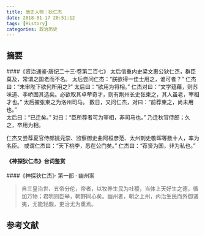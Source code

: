```yaml
---
title: 唐史人物：狄仁杰
date: 2018-01-17 20:51:12
tags: [History]
categories: 政治历史
---
```

## 摘要

<!--more-->

####《资治通鉴·唐纪二十三·卷第二百七》
太后信重内史梁文惠公狄仁杰，群臣莫及，常谓之国老而不名。
太后尝问仁杰：“朕欲得一佳士用之，谁可者？”
仁杰曰：“未审陛下欲何所用之?”
太后曰：“欲用为将相。”
仁杰对曰：“文学蕴藉，则苏味道、李峤固其选矣。必欲取其卓荦奇才，则有荆州长史张柬之，其人虽老，宰相才也。”
太后擢张柬之为洛州司马。
数日，又问仁杰，对曰：“前荐柬之，尚未用也。”  
太后曰：“已迁矣。”
对曰：“臣所荐者可为宰相，非司马也。” 乃迁秋官侍郎；久之，卒用为相。

仁杰又尝荐夏官侍郎姚元崇、监察御史曲阿桓彦范、太州刺史敬晖等数十人，率为名臣。
或谓仁杰曰：“天下桃李，悉在公门矣。”
仁杰曰：“荐贤为国，非为私也。”


#### 《神探狄仁杰》台词鉴赏

####《神探狄仁杰》· 第一部 · 幽州案

>自三皇治世、五帝分伦，帝者，以牧养生民为社稷，当体上天好生之德，循加万物；君明则臣举，朝野同心矣。幽州者，朝之上州，内治生民而外御诸夷，无能轻觑，吏治尤为重焉。


## 参考文献
